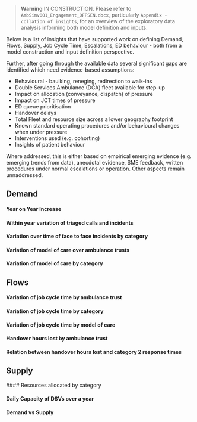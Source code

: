 
> **Warning**
> IN CONSTRUCTION. Please refer to `AmbSimv001_Engagement_OFFSEN.docx`, particularly `Appendix - collation of insights`, for an overview of the exploratory data analysis informing both model definition and inputs.


Below is a list of insights that have supported work on defining Demand, Flows, Supply, Job Cycle Time, Escalations, ED behaviour  - both from a model construction and input definition perspective.

Further, after going through the available data several significant gaps are identified which need evidence-based assumptions:

- Behavioural - baulking, reneging, redirection to walk-ins
- Double Services Ambulance (DCA) fleet available for step-up
- Impact on allocation (conveyance, dispatch) of pressure
- Impact on JCT times of pressure
- ED queue prioritisation
- Handover delays
- Total Fleet and resource size across a lower geography footprint
- Known standard operating procedures and/or behavioural changes when under pressure
- Interventions used (e.g. cohorting) 
- Insights of patient behaviour 

Where addressed, this is either based on empirical emerging evidence (e.g. emerging trends from data), anecdotal evidence, SME feedback, written procedures under normal escalations or operation. Other aspects remain unnaddressed.

## Demand

#### Year on Year Increase



#### Within year variation of triaged calls and incidents



#### Variation over time of face to face incidents by category 



#### Variation of model of care over ambulance trusts



#### Variation of model of care by category



## Flows


#### Variation of job cycle time by ambulance trust




#### Variation of job cycle time by category




#### Variation of job cycle time by model of care



#### Handover hours lost by ambulance trust



#### Relation between handover hours lost and category 2 response times


## Supply 

#### Resources allocated by category



#### Daily Capacity of DSVs over a year



#### Demand vs Supply